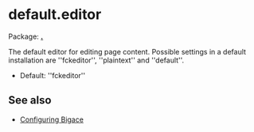 # default.editor

Package: **[.](.)**

The default editor for editing page content. Possible settings in a default installation are ''fckeditor'', ''plaintext'' and ''default''.


*  Default: ''fckeditor''

## See also


*  [Configuring Bigace](bigace/manual/configurations)


